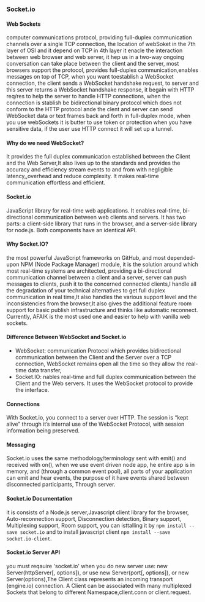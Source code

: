 ### Socket.io
#### Web Sockets
computer communications protocol, providing full-duplex communication channels over a single TCP connection, the location of  webSoket in the 7th layer of OSI and it depend on TCP in 4th layer it enacle the interaction between web browser and web server, it hep us in a two-way ongoing conversation can take place between the client and the server, most browsers support the protocol, provides full-duplex communication,enables messages on top of TCP, when you want toestablish a WebSocket connection, the client sends a WebSocket handshake request, to server and this server returns a WebSocket handshake response, it begain with HTTP req/res to help the server to handle HTTP connections, when the connection is stablish be bidirectional binary protocol which does not conform to the HTTP protocol ande the clent and server can send WebSocket data or text frames back and forth in full-duplex mode, when you use webSockets it is butter to use token or protection when you have sensitive data, if the user use HTTP connect it will set up a tunnel.
#### Why do we need WebSocket?
It provides the full duplex communication established between the Client and the Web Server,It also lives up to the standards and provides the accuracy and efficiency stream events to and from with negligible latency,,overhead and reduce complexity.
It makes real-time communication effortless and efficient.
#### Socket.io
JavaScript library for real-time web applications. It enables real-time, bi-directional communication between web clients and servers. It has two parts: a client-side library that runs in the browser, and a server-side library for node.js. Both components have an identical API.
#### Why Socket.IO?
the most powerful JavaScript frameworks on GitHub, and most depended-upon NPM (Node Package Manager) module, it is the solution around which most real-time systems are architected, providing a bi-directional communication channel between a client and a server, server can push messages to clients, push it to the concerned connected clients,I handle all the degradation of your technical alternatives to get full duplex communication in real time,It also handles the various support level and the inconsistencies from the browser,It also gives the additional feature room support for basic publish infrastructure and thinks like automatic reconnect.
Currently, AFAIK is the most used one and easier to help with vanilla web sockets.
#### Difference Between WebSocket and Socket.io
- WebSocket: communication Protocol which provides bidirectional communication between the Client and the Server over a TCP connection, WebSocket remains open all the time so they allow the real-time data transfer,
- Socket.IO: nables real-time and full duplex communication between the Client and the Web servers. It uses the WebSocket protocol to provide the interface.
#### Connections 
With Socket.io, you connect to a server over HTTP. The session is “kept alive” through it’s internal use of the WebSocket Protocol, with session information being preserved.
#### Messaging
Socket.io uses the same methodology/terminology sent with emit() and received with on(), when we use event driven node app, he entire app is in memory, and (through a common event pool), all parts of your application can emit and hear events, the purpose of it have events shared between disconnected participants, Through server.
#### Socket.io Documentation
it is consists of a Node.js server,Javascript client library for the browser, Auto-reconnection support, Disconnection detection, Binary support, Multiplexing support, Room support, you can isttalling it by `npm install --save socket.io` and to install javascript client `npm install --save socket.io-client`.
#### Socket.io Server API
you must reqauire 'socket.io' when you do new server use: new Server(httpServer[, options]), or use new Server(port[, options]), or new Server(options),The Client class represents an incoming transport (engine.io) connection. A Client can be associated with many multiplexed Sockets that belong to different Namespace,client.conn or client.request.